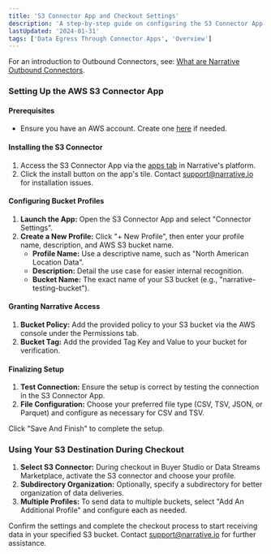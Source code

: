 ```yaml
---
title: 'S3 Connector App and Checkout Settings'
description: 'A step-by-step guide on configuring the S3 Connector App for direct data deliveries to your AWS S3 bucket.'
lastUpdated: '2024-01-31'
tags: ['Data Egress Through Connector Apps', 'Overview']
---
```


For an introduction to Outbound Connectors, see: [What are Narrative Outbound Connectors](https://kb.narrative.io/what-is-a-narrative-outbound-connector).

### Setting Up the AWS S3 Connector App

#### **Prerequisites**

- Ensure you have an AWS account. Create one [here](https://aws.amazon.com/pm/serv-s3/?trk=fecf68c9-3874-4ae2-a7ed-72b6d19c8034&sc_channel=ps&sc_campaign=acquisition&sc_medium=ACQ-P|PS-GO|Brand|Desktop|SU|Storage|S3|US|EN|Text&s_kwcid=AL!4422!3!488982706710!p!!g!!amazon%20s3%20account&ef_id=Cj0KCQjw4PKTBhD8ARIsAHChzRLobwTN-0URXY5Rt3vl4UpP2B0_uCA92enmL1SxIZX6Ff-s9rLmJvYaArGpEALw_wcB:G:s&s_kwcid=AL!4422!3!488982706710!p!!g!!amazon%20s3%20account) if needed.

#### **Installing the S3 Connector**

1. Access the S3 Connector App via the [apps tab](https://app.narrative.io/apps) in Narrative's platform.
2. Click the install button on the app's tile. Contact <support@narrative.io> for installation issues.

#### **Configuring Bucket Profiles**

1. **Launch the App:** Open the S3 Connector App and select "Connector Settings".
2. **Create a New Profile:** Click "+ New Profile", then enter your profile name, description, and AWS S3 bucket name.
   - **Profile Name:** Use a descriptive name, such as "North American Location Data".
   - **Description:** Detail the use case for easier internal recognition.
   - **Bucket Name:** The exact name of your S3 bucket (e.g., "narrative-testing-bucket").

#### **Granting Narrative Access**

1. **Bucket Policy:** Add the provided policy to your S3 bucket via the AWS console under the Permissions tab.
2. **Bucket Tag:** Add the provided Tag Key and Value to your bucket for verification.

#### **Finalizing Setup**

1. **Test Connection:** Ensure the setup is correct by testing the connection in the S3 Connector App.
2. **File Configuration:** Choose your preferred file type (CSV, TSV, JSON, or Parquet) and configure as necessary for CSV and TSV.

Click "Save And Finish" to complete the setup.

### Using Your S3 Destination During Checkout

1. **Select S3 Connector:** During checkout in Buyer Studio or Data Streams Marketplace, activate the S3 connector and choose your profile.
2. **Subdirectory Organization:** Optionally, specify a subdirectory for better organization of data deliveries.
3. **Multiple Profiles:** To send data to multiple buckets, select "Add An Additional Profile" and configure each as needed.

Confirm the settings and complete the checkout process to start receiving data in your specified S3 bucket. Contact <support@narrative.io> for further assistance.
